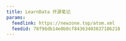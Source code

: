 ```yaml
---
title: LearnData 开源笔记
params:
  feedlink: https://newzone.top/atom.xml
  feedid: 78f98db14e0b0cf84363403837186218
---
```

